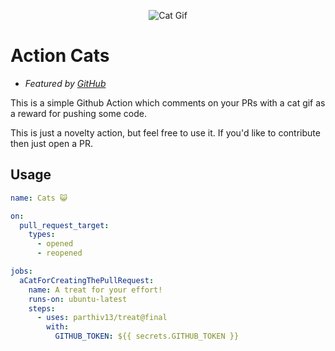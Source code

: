 <p align="center">
  <img alt="Cat Gif" src="https://i.imgur.com/9z4r02l.png">
</p>

# Action Cats

- _Featured by [GitHub](https://github.blog/2020-04-09-featured-actions-from-the-github-actions-hackathon/)_

This is a simple Github Action which comments on your PRs with a cat gif as a reward for pushing some code.

This is just a novelty action, but feel free to use it. If you'd like to contribute then just open a PR.

## Usage

```yaml          
name: Cats 😺

on:
  pull_request_target:
    types:
      - opened
      - reopened

jobs:
  aCatForCreatingThePullRequest:
    name: A treat for your effort!
    runs-on: ubuntu-latest
    steps:
      - uses: parthiv13/treat@final
        with:
          GITHUB_TOKEN: ${{ secrets.GITHUB_TOKEN }}
```
